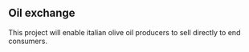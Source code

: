 Oil exchange
------------

This project will enable italian olive oil producers to sell directly to end consumers.